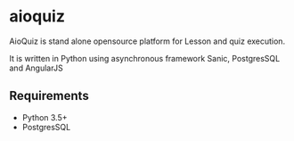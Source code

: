 # aioquiz

AioQuiz is stand alone opensource platform for Lesson and quiz execution.

It is written in Python using asynchronous framework Sanic, PostgresSQL and AngularJS

## Requirements

* Python 3.5+
* PostgresSQL
